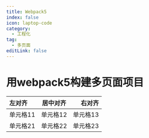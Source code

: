 ```yaml
---
title: Webpack5
index: false
icon: laptop-code
category:
  - 工程化
tag:
  - 多页面
editLink: false
---
```


# 用webpack5构建多页面项目

|左对齐|居中对齐|右对齐|
|:----|:----:|----:|
|单元格11|单元格12|单元格13|
|单元格21|单元格22|单元格23|
